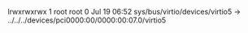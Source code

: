 lrwxrwxrwx 1 root root 0 Jul 19 06:52 sys/bus/virtio/devices/virtio5 -> ../../../devices/pci0000:00/0000:00:07.0/virtio5
